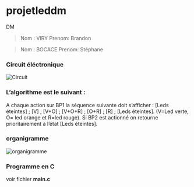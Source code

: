 # projetleddm
DM

>Nom : VIRY
Prenom:  Brandon 


>Nom :  BOCACE
Prenom:  Stéphane
### Circuit éléctronique 
![Circuit](https://i.pinimg.com/originals/3d/c4/85/3dc4857d6c42c285542ed4ee624c0733.png)
### L’algorithme est le suivant :
A chaque action sur BP1 la séquence suivante doit s’afficher : [Leds éteintes] ; [V] ; [V+O] ; [V+O+R] ; [O+R] ; [R] ; [Leds éteintes]. (V=Led verte, O= led orange et R=led rouge).
Si BP2 est actionné on retourne prioritairement à l’état [Leds éteintes].


### organigramme
![organigramme ](https://i.pinimg.com/originals/60/5e/b9/605eb90b2e6eca6e893939eccf752ad7.png ) 
### Programme en C 
voir fichier **main.c**
